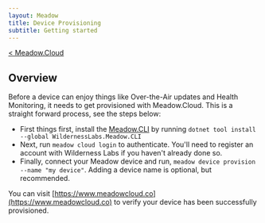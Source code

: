 ```yaml
---
layout: Meadow
title: Device Provisioning
subtitle: Getting started 
---
```

[< Meadow.Cloud](../)  
## Overview
Before a device can enjoy things like Over-the-Air updates and Health Monitoring, it needs to get provisioned with Meadow.Cloud. This is a straight forward process, see the steps below:

* First things first, install the [Meadow.CLI](https://www.nuget.org/packages/WildernessLabs.Meadow.CLI) by running `dotnet tool install --global WildernessLabs.Meadow.CLI`
* Next, run `meadow cloud login` to authenticate. You'll need to register an account with Wilderness Labs if you haven't already done so.
* Finally, connect your Meadow device and run, `meadow device provision --name "my device"`. Adding a device name is optional, but recommended.

You can visit [https://www.meadowcloud.co](https://www.meadowcloud.co) to verify your device has been successfully provisioned.
